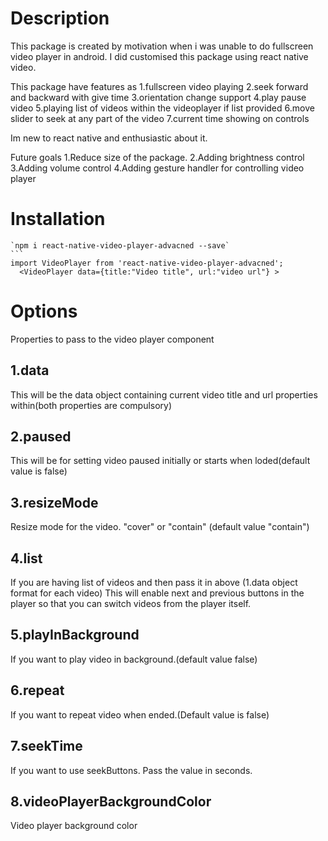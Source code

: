 # Description

This package is created by motivation when i was unable to do fullscreen video player in android.
I did customised this package using react native video.

This package have features as 
1.fullscreen video playing
2.seek forward and backward with give time
3.orientation change support
4.play pause video
5.playing list of videos within the videoplayer if list provided
6.move slider to seek at any part of the video
7.current time showing on controls

Im new to react native and enthusiastic about it. 

Future goals
1.Reduce size of the package.
2.Adding brightness control
3.Adding volume control
4.Adding gesture handler for controlling video player


# Installation

    `npm i react-native-video-player-advacned --save`
    ```
    import VideoPlayer from 'react-native-video-player-advacned';
      <VideoPlayer data={title:"Video title", url:"video url"} >

# Options

Properties to pass to the video player component

## 1.data

This will be the data object containing current video title and url properties within(both properties are compulsory)

## 2.paused

This will be for setting video paused initially or starts when loded(default value is false)

## 3.resizeMode

Resize mode for the video. "cover" or "contain" (default value "contain")

## 4.list

If you are having list of videos and then pass it in above (1.data object format for each video) This will enable next and previous buttons in the player so that you can switch videos from the player itself.

## 5.playInBackground

If you want to play video in background.(default value false)

## 6.repeat

If you want to repeat video when ended.(Default value is false)

## 7.seekTime

If you want to use seekButtons. Pass the value in seconds.

## 8.videoPlayerBackgroundColor

Video player background color
